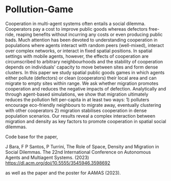 # Pollution-Game
Cooperation in multi-agent systems often entails a social dilemma. Cooperators pay a cost to improve public goods whereas defectors free-ride, reaping benefits without incurring any costs or even producing public bads. Much attention has been devoted to understanding cooperation in populations where agents interact with random peers (well-mixed), interact over complex networks, or interact in fixed spatial positions. In spatial settings with mobile agents, however, the effects of cooperation are circumscribed to arbitrary neighbourhoods and the stability of cooperation depends on individuals' capacity to move between sites and form dense clusters. In this paper we study spatial public goods games in which agents either pollute (defectors) or clean (cooperators) their local area and can migrate to empty sites within range. We ask whether migration promotes cooperation and reduces the negative impacts of defection. Analytically and through agent-based simulations, we show that migration ultimately reduces the pollution felt per-capita in at least two ways: 1) polluters encourage eco-friendly neighbours to migrate away, eventually clustering with other cooperators 2) migration stabilises cooperation in dense population scenarios. Our results reveal a complex interaction between migration and density as key factors to promote cooperation in spatial social dilemmas.

Code base for the paper,

  J Bara, F P Santos, P Turrini, The Role of Space, Density and Migration in Social Dilemmas. The 22nd    International Conference on Autonomous Agents and Multiagent Systems. (2023) https://dl.acm.org/doi/10.5555/3545946.3598692
  
as well as the paper and the poster for AAMAS (2023).
